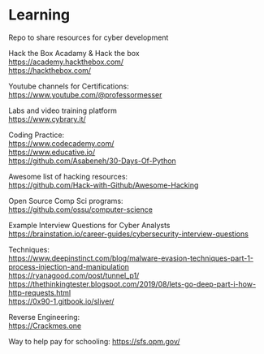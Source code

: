 # Learning
Repo to share resources for cyber development 

Hack the Box Acadamy & Hack the box  
https://academy.hackthebox.com/  
https://hackthebox.com/  

Youtube channels for Certifications:  
https://www.youtube.com/@professormesser


Labs and video training platform  
https://www.cybrary.it/

Coding Practice:  
https://www.codecademy.com/  
https://www.educative.io/  
https://github.com/Asabeneh/30-Days-Of-Python  

Awesome list of hacking resources:  
https://github.com/Hack-with-Github/Awesome-Hacking

Open Source Comp Sci programs:  
https://github.com/ossu/computer-science

Example Interview Questions for Cyber Analysts  
https://brainstation.io/career-guides/cybersecurity-interview-questions

Techniques:  
https://www.deepinstinct.com/blog/malware-evasion-techniques-part-1-process-injection-and-manipulation  
https://ryanagood.com/post/tunnel_p1/  
https://thethinkingtester.blogspot.com/2019/08/lets-go-deep-part-i-how-http-requests.html  
https://0x90-1.gitbook.io/sliver/  


Reverse Engineering:  
https://Crackmes.one

Way to help pay for schooling:
https://sfs.opm.gov/
